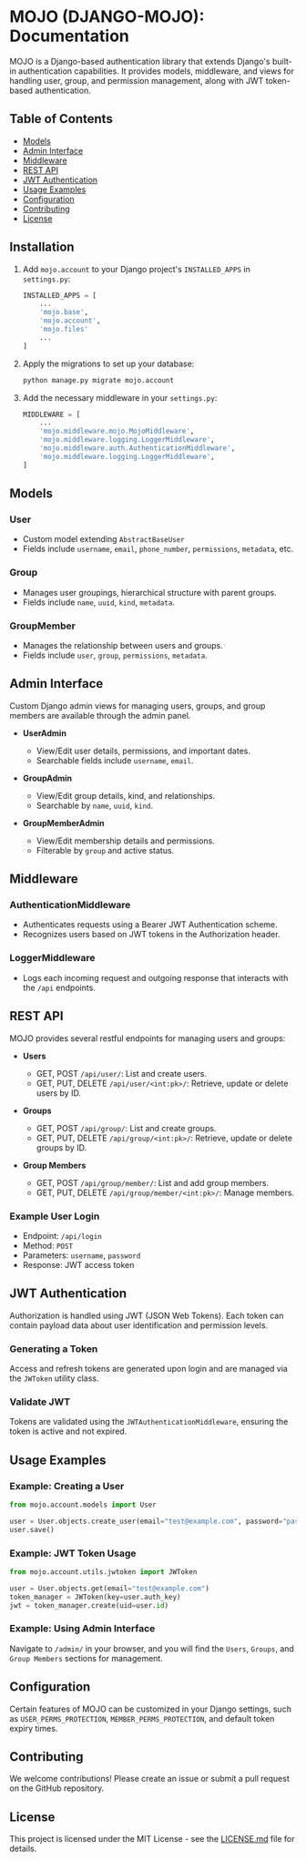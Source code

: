 # MOJO (DJANGO-MOJO): Documentation

MOJO is a Django-based authentication library that extends Django's built-in authentication capabilities. It provides models, middleware, and views for handling user, group, and permission management, along with JWT token-based authentication.

## Table of Contents

- [Models](#models)
- [Admin Interface](#admin-interface)
- [Middleware](#middleware)
- [REST API](#rest-api)
- [JWT Authentication](#jwt-authentication)
- [Usage Examples](#usage-examples)
- [Configuration](#configuration)
- [Contributing](#contributing)
- [License](#license)

## Installation


1. Add `mojo.account` to your Django project's `INSTALLED_APPS` in `settings.py`:
   ```python
   INSTALLED_APPS = [
       ...
       'mojo.base',
       'mojo.account',
       'mojo.files'
       ...
   ]
   ```

2. Apply the migrations to set up your database:
   ```bash
   python manage.py migrate mojo.account
   ```

3. Add the necessary middleware in your `settings.py`:
   ```python
   MIDDLEWARE = [
       ...
       'mojo.middleware.mojo.MojoMiddleware',
       'mojo.middleware.logging.LoggerMiddleware',
       'mojo.middleware.auth.AuthenticationMiddleware',
       'mojo.middleware.logging.LoggerMiddleware',
   ]
   ```

## Models

### User

- Custom model extending `AbstractBaseUser`
- Fields include `username`, `email`, `phone_number`, `permissions`, `metadata`, etc.

### Group

- Manages user groupings, hierarchical structure with parent groups.
- Fields include `name`, `uuid`, `kind`, `metadata`.

### GroupMember

- Manages the relationship between users and groups.
- Fields include `user`, `group`, `permissions`, `metadata`.

## Admin Interface

Custom Django admin views for managing users, groups, and group members are available through the admin panel.

- **UserAdmin**
  - View/Edit user details, permissions, and important dates.
  - Searchable fields include `username`, `email`.

- **GroupAdmin**
  - View/Edit group details, kind, and relationships.
  - Searchable by `name`, `uuid`, `kind`.

- **GroupMemberAdmin**
  - View/Edit membership details and permissions.
  - Filterable by `group` and active status.

## Middleware

### AuthenticationMiddleware

- Authenticates requests using a Bearer JWT Authentication scheme.
- Recognizes users based on JWT tokens in the Authorization header.

### LoggerMiddleware

- Logs each incoming request and outgoing response that interacts with the `/api` endpoints.

## REST API

MOJO provides several restful endpoints for managing users and groups:

- **Users**
  - GET, POST `/api/user/`: List and create users.
  - GET, PUT, DELETE `/api/user/<int:pk>/`: Retrieve, update or delete users by ID.

- **Groups**
  - GET, POST `/api/group/`: List and create groups.
  - GET, PUT, DELETE `/api/group/<int:pk>/`: Retrieve, update or delete groups by ID.

- **Group Members**
  - GET, POST `/api/group/member/`: List and add group members.
  - GET, PUT, DELETE `/api/group/member/<int:pk>/`: Manage members.

### Example User Login

- Endpoint: `/api/login`
- Method: `POST`
- Parameters: `username`, `password`
- Response: JWT access token

## JWT Authentication

Authorization is handled using JWT (JSON Web Tokens). Each token can contain payload data about user identification and permission levels.

### Generating a Token

Access and refresh tokens are generated upon login and are managed via the `JWToken` utility class.

### Validate JWT

Tokens are validated using the `JWTAuthenticationMiddleware`, ensuring the token is active and not expired.

## Usage Examples

### Example: Creating a User

```python
from mojo.account.models import User

user = User.objects.create_user(email="test@example.com", password="password123")
user.save()
```

### Example: JWT Token Usage

```python
from mojo.account.utils.jwtoken import JWToken

user = User.objects.get(email="test@example.com")
token_manager = JWToken(key=user.auth_key)
jwt = token_manager.create(uid=user.id)
```

### Example: Using Admin Interface

Navigate to `/admin/` in your browser, and you will find the `Users`, `Groups`, and `Group Members` sections for management.

## Configuration

Certain features of MOJO can be customized in your Django settings, such as `USER_PERMS_PROTECTION`, `MEMBER_PERMS_PROTECTION`, and default token expiry times.

## Contributing

We welcome contributions! Please create an issue or submit a pull request on the GitHub repository.

## License

This project is licensed under the MIT License - see the [LICENSE.md](LICENSE.md) file for details.
